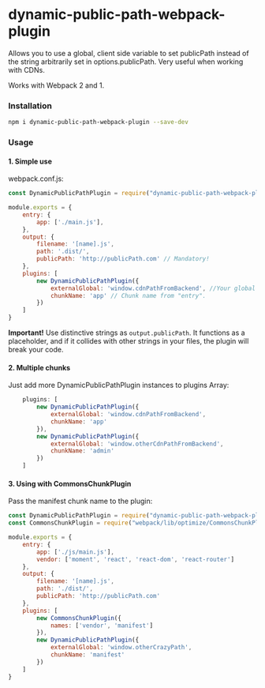 # dynamic-public-path-webpack-plugin
Allows you to use a global, client side variable to set publicPath 
instead of the string arbitrarily set in options.publicPath. 
Very useful when working with CDNs.

Works with Webpack 2 and 1.

### Installation
``` sh
npm i dynamic-public-path-webpack-plugin --save-dev
```

### Usage

#### 1. Simple use
webpack.conf.js:

``` javascript
const DynamicPublicPathPlugin = require("dynamic-public-path-webpack-plugin");

module.exports = {
    entry: {
        app: ['./main.js'],
    },
    output: {
        filename: '[name].js',
        path: '.dist/',
        publicPath: 'http://publicPath.com' // Mandatory!
    },
    plugins: [
        new DynamicPublicPathPlugin({
            externalGlobal: 'window.cdnPathFromBackend', //Your global variable name.
            chunkName: 'app' // Chunk name from "entry".
        })
    ]
}
```

**Important!** 
Use distinctive strings as `output.publicPath`. 
It functions as a placeholder, and if it collides with other strings in
your files, the plugin will break your code.

#### 2. Multiple chunks
Just add more DynamicPublicPathPlugin instances to plugins Array:

``` javascript
    plugins: [
        new DynamicPublicPathPlugin({
            externalGlobal: 'window.cdnPathFromBackend',
            chunkName: 'app'
        }),
        new DynamicPublicPathPlugin({
            externalGlobal: 'window.otherCdnPathFromBackend',
            chunkName: 'admin'
        })
    ]
```


#### 3. Using with CommonsChunkPlugin
Pass the manifest chunk name to the plugin:
``` javascript
const DynamicPublicPathPlugin = require("dynamic-public-path-webpack-plugin");
const CommonsChunkPlugin = require("webpack/lib/optimize/CommonsChunkPlugin");

module.exports = {
    entry: {
        app: ['./js/main.js'],
        vendor: ['moment', 'react', 'react-dom', 'react-router']
    },
    output: {
        filename: '[name].js',
        path: './dist/',
        publicPath: 'http://publicPath.com'
    },
    plugins: [
        new CommonsChunkPlugin({
            names: ['vendor', 'manifest']
        }),
        new DynamicPublicPathPlugin({
            externalGlobal: 'window.otherCrazyPath', 
            chunkName: 'manifest'
        })
    ]
}
```
